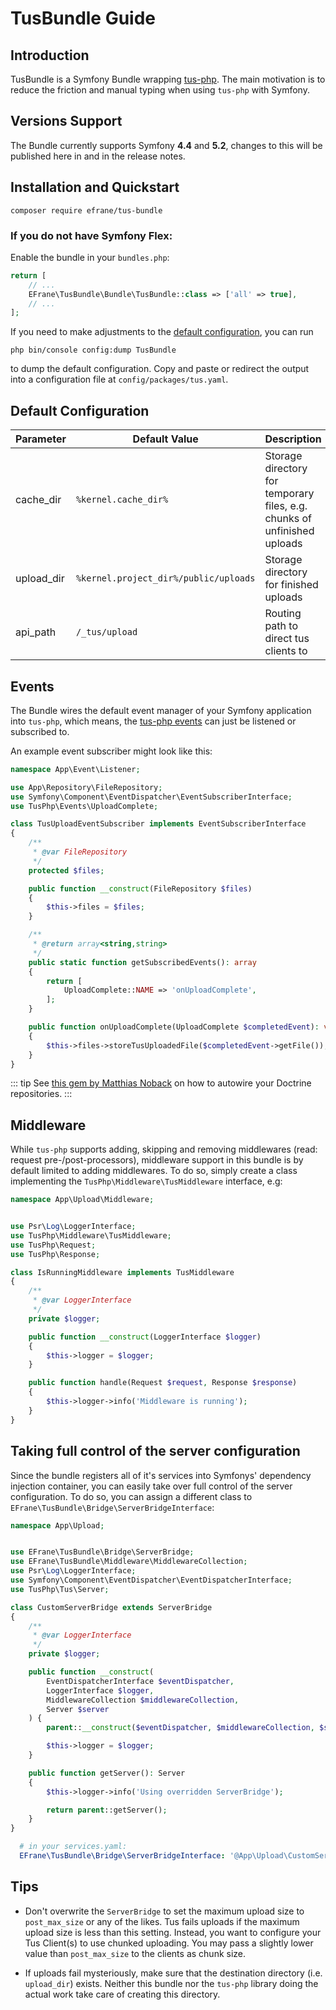 # TusBundle Guide

## Introduction

TusBundle is a Symfony Bundle wrapping [tus-php](https://github.com/ankitpokhrel/tus-php). 
The main motivation is to reduce the friction and manual typing when using `tus-php` with Symfony.

## Versions Support

The Bundle currently supports Symfony **4.4** and **5.2**, changes to this will be published here in and in the 
release notes.

## Installation and Quickstart

```shell
composer require efrane/tus-bundle
```

### If you do not have Symfony Flex:

Enable the bundle in your `bundles.php`:

```php
return [
    // ...
    EFrane\TusBundle\Bundle\TusBundle::class => ['all' => true],
    // ...
];
```

If you need to make adjustments to the [default configuration](#default-configuration),
you can run

```shell
php bin/console config:dump TusBundle
```

to dump the default configuration. Copy and paste or redirect the output into a configuration file
at `config/packages/tus.yaml`.

## Default Configuration

| Parameter  | Default Value        | Description |
|------------|----------------------|-------------|
| cache_dir  | `%kernel.cache_dir%` | Storage directory for temporary files, e.g. chunks of unfinished uploads |
| upload_dir | `%kernel.project_dir%/public/uploads` | Storage directory for finished uploads |
| api_path   | `/_tus/upload` | Routing path to direct tus clients to |

## Events

The Bundle wires the default event manager of your Symfony application into `tus-php`, which means, the
[tus-php events]() can just be listened or subscribed to.

An example event subscriber might look like this:

```php
namespace App\Event\Listener;

use App\Repository\FileRepository;
use Symfony\Component\EventDispatcher\EventSubscriberInterface;
use TusPhp\Events\UploadComplete;

class TusUploadEventSubscriber implements EventSubscriberInterface
{
    /**
     * @var FileRepository
     */
    protected $files;

    public function __construct(FileRepository $files)
    {
        $this->files = $files;
    }

    /**
     * @return array<string,string> 
     */
    public static function getSubscribedEvents(): array
    {
        return [
            UploadComplete::NAME => 'onUploadComplete',
        ];
    }

    public function onUploadComplete(UploadComplete $completedEvent): void
    { 
        $this->files->storeTusUploadedFile($completedEvent->getFile()); 
    }
}
```

::: tip
See [this gem by Matthias Noback](https://matthiasnoback.nl/2014/05/inject-a-repository-instead-of-an-entity-manager/#factory-service) 
on how to autowire your Doctrine repositories.
:::

## Middleware

While `tus-php` supports adding, skipping and removing middlewares (read: request pre-/post-processors),
middleware support in this bundle is by default limited to adding middlewares. To do so, simply create
a class implementing the `TusPhp\Middleware\TusMiddleware` interface, e.g:

```php
namespace App\Upload\Middleware;


use Psr\Log\LoggerInterface;
use TusPhp\Middleware\TusMiddleware;
use TusPhp\Request;
use TusPhp\Response;

class IsRunningMiddleware implements TusMiddleware
{
    /**
     * @var LoggerInterface
     */
    private $logger;

    public function __construct(LoggerInterface $logger)
    {
        $this->logger = $logger;
    }

    public function handle(Request $request, Response $response)
    {
        $this->logger->info('Middleware is running');
    }
}
```

## Taking full control of the server configuration

Since the bundle registers all of it's services into Symfonys' dependency injection 
container, you can easily take over full control of the server configuration. To do so, 
you can assign a different class to `EFrane\TusBundle\Bridge\ServerBridgeInterface`:

```php
namespace App\Upload;


use EFrane\TusBundle\Bridge\ServerBridge;
use EFrane\TusBundle\Middleware\MiddlewareCollection;
use Psr\Log\LoggerInterface;
use Symfony\Component\EventDispatcher\EventDispatcherInterface;
use TusPhp\Tus\Server;

class CustomServerBridge extends ServerBridge
{
    /**
     * @var LoggerInterface
     */
    private $logger;

    public function __construct(
        EventDispatcherInterface $eventDispatcher,
        LoggerInterface $logger,
        MiddlewareCollection $middlewareCollection,
        Server $server
    ) {
        parent::__construct($eventDispatcher, $middlewareCollection, $server);

        $this->logger = $logger;
    }

    public function getServer(): Server
    {
        $this->logger->info('Using overridden ServerBridge');

        return parent::getServer();
    }
}
```

````yaml
  # in your services.yaml:
  EFrane\TusBundle\Bridge\ServerBridgeInterface: '@App\Upload\CustomServerBridge'
````

## Tips

* Don't overwrite the `ServerBridge` to set the maximum upload size to `post_max_size` or any of the likes.
  Tus fails uploads if the maximum upload size is less than this setting. Instead, you want to configure your
  Tus Client(s) to use chunked uploading. You may pass a slightly lower value than `post_max_size` to the 
  clients as chunk size.

+ If uploads fail mysteriously, make sure that the destination directory (i.e. `upload_dir`) exists. 
  Neither this bundle nor the `tus-php` library doing the actual work take care of creating this directory.
